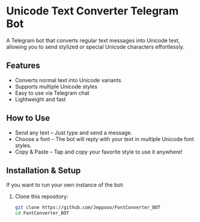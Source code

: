 # Unicode Text Converter Telegram Bot

A Telegram bot that converts regular text messages into Unicode text, allowing you to send stylized or special Unicode characters effortlessly.

## Features

- Converts normal text into Unicode variants
- Supports multiple Unicode styles
- Easy to use via Telegram chat
- Lightweight and fast

## How to Use

- Send any text – Just type and send a message.
- Choose a font – The bot will reply with your text in multiple Unicode font styles.
- Copy & Paste – Tap and copy your favorite style to use it anywhere!

## Installation & Setup

If you want to run your own instance of the bot:

1. Clone this repository:
   ```bash
   git clone https://github.com/Jeppooo/FontConverter_BOT
   cd FontConverter_BOT
